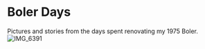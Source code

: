 # Boler Days

Pictures and stories from the days spent renovating my 1975 Boler.
![IMG_6391](https://user-images.githubusercontent.com/84790588/180660567-27c6a470-2b38-499c-9371-c91d2855251b.jpg)
